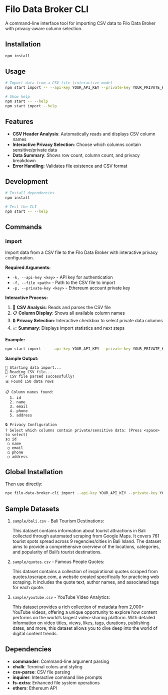 # Filo Data Broker CLI

A command-line interface tool for importing CSV data to Filo Data Broker with privacy-aware column selection.

## Installation

```bash
npm install
```

## Usage

```bash
# Import data from a CSV file (interactive mode)
npm start import -- --api-key YOUR_API_KEY --private-key YOUR_PRIVATE_KEY --file ./data.csv

# Show help
npm start -- --help
npm start import --help
```

## Features

- **CSV Header Analysis**: Automatically reads and displays CSV column names
- **Interactive Privacy Selection**: Choose which columns contain sensitive/private data
- **Data Summary**: Shows row count, column count, and privacy breakdown
- **Error Handling**: Validates file existence and CSV format

## Development

```bash
# Install dependencies
npm install

# Test the CLI
npm start -- --help
```

## Commands

### import

Import data from a CSV file to the Filo Data Broker with interactive privacy configuration.

**Required Arguments:**

- `-k, --api-key <key>` - API key for authentication
- `-f, --file <path>` - Path to the CSV file to import
- `-p, --private-key <key>` - Ethereum account private key

**Interactive Process:**

1. 📄 **CSV Analysis**: Reads and parses the CSV file
2. 📋 **Column Display**: Shows all available column names
3. 🔒 **Privacy Selection**: Interactive checkbox to select private data columns
4. 📈 **Summary**: Displays import statistics and next steps

**Example:**

```bash
npm start import -- --api-key YOUR_API_KEY --private-key YOUR_PRIVATE_KEY --file ./data.csv
```

**Sample Output:**

```
🚀 Starting data import...
📄 Reading CSV file...
✓ CSV file parsed successfully!
📊 Found 150 data rows

📋 Column names found:
  1. id
  2. name
  3. email
  4. phone
  5. address

🔒 Privacy Configuration
? Select which columns contain private/sensitive data: (Press <space> to select)
❯◯ id
 ◯ name
 ◯ email
 ◯ phone
 ◯ address
```

## Global Installation

Then use directly:

```bash
npx filo-data-broker-cli import --api-key YOUR_API_KEY --private-key YOUR_PRIVATE_KEY --file ./data.csv
```

## Sample Datasets

1. `sample/bali.csv` - Bali Tourism Destinations:

   This dataset contains information about tourist attractions in Bali collected through automated scraping from Google Maps. It covers 761 tourist spots spread across 9 regencies/cities in Bali Island. The dataset aims to provide a comprehensive overview of the locations, categories, and popularity of Bali’s tourist destinations.

1. `sample/quotes.csv` - Famous People Quotes:

   This dataset contains a collection of inspirational quotes scraped from quotes.toscrape.com, a website created specifically for practicing web scraping. It includes the quote text, author names, and associated tags for each quote.

1. `sample/youtube.csv` - YouTube Video Analytics:

   This dataset provides a rich collection of metadata from 2,000+ YouTube videos, offering a unique opportunity to explore how content performs on the world’s largest video-sharing platform. With detailed information on video titles, views, likes, tags, durations, publishing dates, and more, this dataset allows you to dive deep into the world of digital content trends.

## Dependencies

- **commander**: Command-line argument parsing
- **chalk**: Terminal colors and styling
- **csv-parse**: CSV file parsing
- **inquirer**: Interactive command line prompts
- **fs-extra**: Enhanced file system operations
- **ethers**: Ethereum API
